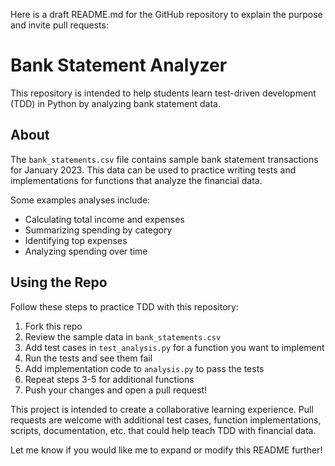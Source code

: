 Here is a draft README.md for the GitHub repository to explain the purpose and invite pull requests:

# Bank Statement Analyzer

This repository is intended to help students learn test-driven development (TDD) in Python by analyzing bank statement data. 

## About

The `bank_statements.csv` file contains sample bank statement transactions for January 2023. This data can be used to practice writing tests and implementations for functions that analyze the financial data.

Some examples analyses include:

- Calculating total income and expenses
- Summarizing spending by category  
- Identifying top expenses
- Analyzing spending over time

## Using the Repo

Follow these steps to practice TDD with this repository:

1. Fork this repo
2. Review the sample data in `bank_statements.csv`
3. Add test cases in `test_analysis.py` for a function you want to implement 
4. Run the tests and see them fail
5. Add implementation code to `analysis.py` to pass the tests
6. Repeat steps 3-5 for additional functions
7. Push your changes and open a pull request!

This project is intended to create a collaborative learning experience. Pull requests are welcome with additional test cases, function implementations, scripts, documentation, etc. that could help teach TDD with financial data.

Let me know if you would like me to expand or modify this README further!
